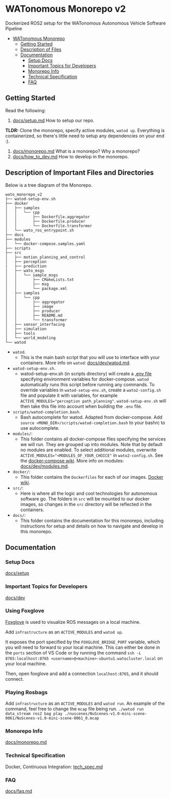 # WATonomous Monorepo v2

Dockerized ROS2 setup for the WATonomous Autonomous Vehicle Software Pipeline

- [WATonomous Monorepo](#watonomous-monorepo)
  - [Getting Started](#getting-started)
  - [Description of Files](#description-of-files)
  - [Documentation](#documentation)
    - [Setup Docs](#setup-docs)
    - [Important Topics for Developers](#important-topics-for-developers)
    - [Monorepo Info](#monorepo-info)
    - [Technical Specification](#technical-specification)
    - [FAQ](#faq)

## Getting Started
Read the following:
1. [docs/setup.md](docs/setup/setup.md) How to setup our repo.

**TLDR:** Clone the monorepo, specify active modules, `watod up`. Everything is containerized, so there's little need to setup any dependencies on your end :).

1. [docs/monorepo.md](docs/monorepo.md) What is a monorepo? Why a monorepo?
2. [docs/how_to_dev.md](docs/dev/how_to_dev.md) How to develop in the monorepo.

## Description of Important Files and Directories

Below is a tree diagram of the Monorepo.

```
wato_monorepo_v2
├── watod-setup-env.sh
├── docker
│   ├── samples
│   │   └── cpp
│   │       ├── Dockerfile.aggregator
│   │       ├── Dockerfile.producer
│   │       └── Dockerfile.transformer
│   └── wato_ros_entrypoint.sh
├── docs
├── modules
│   └── docker-compose.samples.yaml
├── scripts
├── src
│   ├── motion_planning_and_control
│   ├── perception
|   ├── prediction
│   ├── wato_msgs
│   │   └── sample_msgs
│   │       ├── CMakeLists.txt
│   │       ├── msg
│   │       └── package.xml
│   ├── samples
│   │   └── cpp
│   │       ├── aggregator
│   │       ├── image
│   │       ├── producer
│   │       ├── README.md
│   │       └── transformer
│   ├── sensor_interfacing
│   ├── simulation
│   ├── tools
│   └── world_modeling
└── watod
```

- `watod`.
  - This is the main bash script that you will use to interface with your containers. More info on `watod`: [docs/dev/watod.md](docs/dev/watod.md).
- `watod-setup-env.sh`.
  - watod-setup-env.sh (in scripts directory) will create a [.env file](https://docs.docker.com/compose/env-file/) specifying environment variables for docker-compose. `watod` automatically runs this script before running any commands. To override variables in `watod-setup-env.sh`, create a `wato2-config.sh` file and populate it with variables, for example `ACTIVE_MODULES="perception path_planning"`. `watod-setup-env.sh` will then take this file into account when building the `.env` file.
- `scripts/watod-completion.bash`.
  - Bash autocomplete for watod. Adapted from docker-compose. Add `source <MONO_DIR>/scripts/watod-completion.bash` to your bashrc to use autocomplete.
- `modules/`:
  - This folder contains all docker-compose files specifying the services we will run. They are grouped up into modules. Note that by default no modules are enabled. To select additional modules, overwrite `ACTIVE_MODULES="<MODULES_OF_YOUR_CHOICE"` in `wato2-config.sh`. See the [docker-compose wiki](https://docs.docker.com/compose/extends/). More info on modules: [docs/dev/modules.md](docs/dev/modules.md).
- `docker/`:
  - This folder contains the `Dockerfiles` for each of our images. [Docker wiki](https://docs.docker.com/engine/reference/builder/).
- `src/`:
  - Here is where all the logic and cool technologies for autonomous software go. The folders in `src` will be mounted to our docker images, so changes in the `src` directory will be reflected in the containers.
- `docs/`:
  - This folder contains the documentation for this monorepo, including instructions for setup and details on how to navigate and develop in this monorepo.

## Documentation

### Setup Docs
[docs/setup](docs/setup)

### Important Topics for Developers
[docs/dev](docs/dev)

### Using Foxglove
[Foxglove](https://foxglove.dev/) is used to visualize ROS messages on a local machine.

Add `infrastructure` as an `ACTIVE_MODULES` and `watod up`.

It exposes the port specified by the `FOXGLOVE_BRIDGE_PORT` variable, which you will need to forward to your local machine. This can either be done in the `ports` section of VS Code or by running the command `ssh -L 8765:localhost:8765 <username>@<machine>-ubuntu1.watocluster.local` on your local machine.

Then, open foxglove and add a connection `localhost:8765`, and it should connect.

### Playing Rosbags
Add `infrastructure` as an `ACTIVE_MODULES` and `watod run`.
An example of the command, feel free to change the `mcap` file being run.
`./watod run data_stream ros2 bag play ./nuscenes/NuScenes-v1.0-mini-scene-0061/NuScenes-v1.0-mini-scene-0061_0.mcap`

### Monorepo Info
[docs/monorepo.md](docs/monorepo.md)

### Technical Specification
Docker, Continuous Integration: [tech_spec.md](docs/tech_spec.md)

### FAQ
[docs/faq.md](docs/faq.md)
